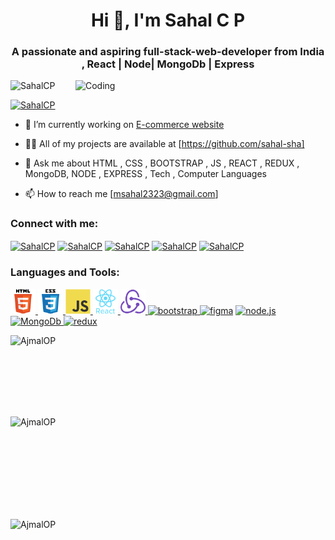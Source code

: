 <h1 align="center">Hi 👋, I'm Sahal C P</h1>
<h3 align="center">A passionate and aspiring full-stack-web-developer from India , React | Node| MongoDb | Express </h3>
<img align="right" alt="Coding" width="400" src="https://media.tenor.com/rePDfDWO3XoAAAAd/hacking.gif">

<p align="left"> <img src="https://komarev.com/ghpvc/?username=sahal-sha&label=Profile%20views&color=0e75b6&style=flat" alt="SahalCP" /> </p>

<p align="left"> <a href="https://www.linkedin.com/in/sahalsha/" target="blank"><img src="https://img.shields.io/twitter/follow/Sahal C P?logo=linkedin&style=for-the-badge" alt="SahalCP" /></a> </p>

- 🔭 I’m currently working on [E-commerce website](https://e-commerce-ten-rose.vercel.app/) 

- 👨‍💻 All of my projects are available at [https://github.com/sahal-sha]

- 💬 Ask me about  HTML , CSS , BOOTSTRAP , JS , REACT , REDUX  , MongoDB, NODE , EXPRESS , Tech , Computer Languages

- 📫 How to reach me  [msahal2323@gmail.com]

<h3 align="left">Connect with me:</h3>
<p align="left">
<!-- <a href="https://codepen.io/AjmalOP" target="blank"><img align="center" src="https://raw.githubusercontent.com/rahuldkjain/github-profile-readme-generator/master/src/images/icons/Social/codepen.svg" alt="ajmalop" height="30" width="40" /></a> -->
<!-- <a href="https://dev.to/ajmalop" target="blank"><img align="center" src="https://raw.githubusercontent.com/rahuldkjain/github-profile-readme-generator/master/src/images/icons/Social/devto.svg" alt="ajmalop" height="30" width="40" /></a> -->

<a href="https://www.linkedin.com/in/sahalsha/" target="blank"><img align="center" src="https://raw.githubusercontent.com/rahuldkjain/github-profile-readme-generator/master/src/images/icons/Social/linked-in-alt.svg" alt="SahalCP" height="30" width="40" /></a>
<a href="https://stackoverflow.com/users/23727767/sahal-sha" target="blank"><img align="center" src="https://raw.githubusercontent.com/rahuldkjain/github-profile-readme-generator/master/src/images/icons/Social/stack-overflow.svg" alt="SahalCP" height="30" width="40" /></a>
<a href="https://codesandbox.io/u/sahal-sha" target="blank"><img align="center" src="https://raw.githubusercontent.com/rahuldkjain/github-profile-readme-generator/master/src/images/icons/Social/codesandbox.svg" alt="SahalCP" height="30" width="40" /></a>
<a href="https://www.instagram.com/m___sahal/" target="blank"><img align="center" src="https://raw.githubusercontent.com/rahuldkjain/github-profile-readme-generator/master/src/images/icons/Social/instagram.svg" alt="SahalCP" height="30" width="40" /></a>
<a href="https://leetcode.com/sahalsha2323/" target="blank"><img align="center" src="https://raw.githubusercontent.com/rahuldkjain/github-profile-readme-generator/master/src/images/icons/Social/leet-code.svg" alt="SahalCP" height="30" width="40" /></a>
<!-- <a href="https://discord.gg/ajmal_op" target="blank"><img align="center" src="https://raw.githubusercontent.com/rahuldkjain/github-profile-readme-generator/master/src/images/icons/Social/discord.svg" alt="ajmalop" height="30" width="40" /></a> -->
</p>

<h3 align="left">Languages and Tools:</h3>
<p align="left"><a href="https://www.w3.org/html/" target="_blank" rel="noreferrer"> <img src="https://raw.githubusercontent.com/devicons/devicon/master/icons/html5/html5-original-wordmark.svg" alt="html5" width="40" height="40"/> </a><a href="https://www.w3schools.com/css/" target="_blank" rel="noreferrer"> <img src="https://raw.githubusercontent.com/devicons/devicon/master/icons/css3/css3-original-wordmark.svg" alt="css3" width="40" height="40"/> </a><a href="https://developer.mozilla.org/en-US/docs/Web/JavaScript" target="_blank" rel="noreferrer"> <img src="https://raw.githubusercontent.com/devicons/devicon/master/icons/javascript/javascript-original.svg" alt="javascript" width="40" height="40"/> </a> <a href="https://reactjs.org/" target="_blank" rel="noreferrer"> <img src="https://raw.githubusercontent.com/devicons/devicon/master/icons/react/react-original-wordmark.svg" alt="react" width="40" height="40"/> </a> <a href="https://redux.js.org" target="_blank" rel="noreferrer"> <img src="https://raw.githubusercontent.com/devicons/devicon/master/icons/redux/redux-original.svg" alt="redux" width="40" height="40"/> </a><a href="https://getbootstrap.com" target="_blank" rel="noreferrer"> <img src="https://www.svgrepo.com/show/353498/bootstrap.svg" alt="bootstrap" width="40" height="40"/> </a>  <a href="https://www.figma.com/" target="_blank" rel="noreferrer"> <img src="https://www.vectorlogo.zone/logos/figma/figma-icon.svg" alt="figma" width="40" height="40"/></a>
<a href="https://nodejs.org/en" target="_blank" rel="noreferrer"> <img src="https://seeklogo.com/images/N/nodejs-logo-D26404F360-seeklogo.com.png?v=638179441440000000" alt="node.js" width="40" height="40"/> </a>
<a href="https://www.mongodb.com/cloud/atlas/register" target="_blank" rel="noreferrer"> <img src="https://seeklogo.com/images/M/mongodb-logo-D13D67C930-seeklogo.com.png" alt="MongoDb" width="40" height="40"/> </a>
<a href="https://expressjs.com/" target="_blank" rel="noreferrer"> <img src="https://seeklogo.com/images/E/express-logo-E9DA5D0AF7-seeklogo.com.png" alt="redux" width="40" height="40"/> </a>


<p>&nbsp;<img align="left" src="https://github-readme-stats.vercel.app/api/top-langs?username=minhajp4323&show_icons=true&locale=en&layout=compact" alt="AjmalOP" /></p>
<br><br><br><br><br>
<p>&nbsp;<img align="left" src="https://github-readme-stats.vercel.app/api?username=minhajp4323&show_icons=true&locale=en" alt="AjmalOP" /></p>
<br><br><br><br><br><br><br>
<p>&nbsp;<img align="left" src="https://github-readme-streak-stats.herokuapp.com/?user=minhajp4323&" alt="AjmalOP" /></p>
